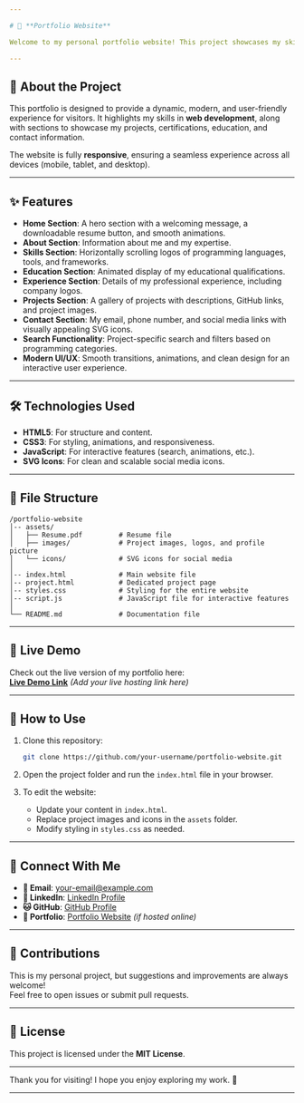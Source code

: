 ```yaml
---

# 🚀 **Portfolio Website**  

Welcome to my personal portfolio website! This project showcases my skills, projects, experience, and educational background in an engaging and responsive manner.  

---
```


## 🌟 **About the Project**  

This portfolio is designed to provide a dynamic, modern, and user-friendly experience for visitors. It highlights my skills in **web development**, along with sections to showcase my projects, certifications, education, and contact information.  

The website is fully **responsive**, ensuring a seamless experience across all devices (mobile, tablet, and desktop).  

---

## ✨ **Features**  

- **Home Section**: A hero section with a welcoming message, a downloadable resume button, and smooth animations.  
- **About Section**: Information about me and my expertise.  
- **Skills Section**: Horizontally scrolling logos of programming languages, tools, and frameworks.  
- **Education Section**: Animated display of my educational qualifications.  
- **Experience Section**: Details of my professional experience, including company logos.  
- **Projects Section**: A gallery of projects with descriptions, GitHub links, and project images.  
- **Contact Section**: My email, phone number, and social media links with visually appealing SVG icons.  
- **Search Functionality**: Project-specific search and filters based on programming categories.  
- **Modern UI/UX**: Smooth transitions, animations, and clean design for an interactive user experience.  

---

## 🛠️ **Technologies Used**  

- **HTML5**: For structure and content.  
- **CSS3**: For styling, animations, and responsiveness.  
- **JavaScript**: For interactive features (search, animations, etc.).  
- **SVG Icons**: For clean and scalable social media icons.  

---

## 📂 **File Structure**  

```
/portfolio-website  
│-- assets/  
│   ├── Resume.pdf         # Resume file  
│   ├── images/            # Project images, logos, and profile picture  
│   └── icons/             # SVG icons for social media  
│  
│-- index.html             # Main website file  
│-- project.html           # Dedicated project page  
│-- styles.css             # Styling for the entire website  
│-- script.js              # JavaScript file for interactive features  
│  
└── README.md              # Documentation file  
```

---

## 📸 **Live Demo**  

Check out the live version of my portfolio here:  
[**Live Demo Link**](#) *(Add your live hosting link here)*  

---

## 🚀 **How to Use**  

1. Clone this repository:  
   ```bash
   git clone https://github.com/your-username/portfolio-website.git
   ```  
2. Open the project folder and run the `index.html` file in your browser.  

3. To edit the website:  
   - Update your content in `index.html`.  
   - Replace project images and icons in the `assets` folder.  
   - Modify styling in `styles.css` as needed.  

---

## 🔗 **Connect With Me**  

- **📧 Email**: your-email@example.com  
- **🔗 LinkedIn**: [LinkedIn Profile](#)  
- **🐱 GitHub**: [GitHub Profile](#)  
- **💼 Portfolio**: [Portfolio Website](#) *(if hosted online)*  

---

## 🤝 **Contributions**  

This is my personal project, but suggestions and improvements are always welcome!  
Feel free to open issues or submit pull requests.  

---

## 📝 **License**  

This project is licensed under the **MIT License**.  

---

Thank you for visiting! I hope you enjoy exploring my work. 🚀  

---
